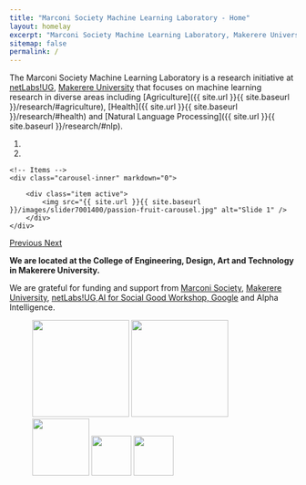 ```yaml
---
title: "Marconi Society Machine Learning Laboratory - Home"
layout: homelay
excerpt: "Marconi Society Machine Learning Laboratory, Makerere University."
sitemap: false
permalink: /
---
```


The Marconi Society Machine Learning Laboratory is a research initiative at [netLabs!UG](http://www.netlabsug.org/),
[Makerere University](https://www.mak.ac.ug/) that focuses on machine learning research in diverse areas including [Agriculture]({{ site.url }}{{ site.baseurl }}/research/#agriculture), [Health]({{ site.url }}{{ site.baseurl }}/research/#health) and [Natural Language Processing]({{ site.url }}{{ site.baseurl }}/research/#nlp).


<div markdown="0" id="carousel" class="carousel slide" data-ride="carousel" data-interval="5000" data-pause="hover" >
    <!-- Menu -->
    <ol class="carousel-indicators">
        <li data-target="#carousel" data-slide-to="0" class="active"></li>
        <li data-target="#carousel" data-slide-to="1"></li>
        <!-- <li data-target="#carousel" data-slide-to="2"></li> -->
        <!-- <li data-target="#carousel" data-slide-to="3"></li> -->
        <!-- <li data-target="#carousel" data-slide-to="4"></li> -->
        <!-- <li data-target="#carousel" data-slide-to="5"></li> -->
        <!-- <li data-target="#carousel" data-slide-to="6"></li> -->
    </ol>

    <!-- Items -->
    <div class="carousel-inner" markdown="0">

        <div class="item active">
            <img src="{{ site.url }}{{ site.baseurl }}/images/slider7001400/passion-fruit-carousel.jpg" alt="Slide 1" />
        </div>
    </div>
  <a class="left carousel-control" href="#carousel" role="button" data-slide="prev">
    <span class="glyphicon glyphicon-chevron-left" aria-hidden="true"></span>
    <span class="sr-only">Previous</span>
  </a>
  <a class="right carousel-control" href="#carousel" role="button" data-slide="next">
    <span class="glyphicon glyphicon-chevron-right" aria-hidden="true"></span>
    <span class="sr-only">Next</span>
  </a>
</div>

**We are located at the College of Engineering, Design, Art and Technology in Makerere University.**

We are grateful for funding and support from [Marconi Society](https://marconisociety.org/), [Makerere University](https://www.mak.ac.ug/), [netLabs!UG](http://www.netlabsug.org/),[AI for Social Good Workshop, Google](https://sites.google.com/view/aiforsocialgoodworkshop/home) and Alpha Intelligence.

<figure class="fourth">
  <img src="{{ site.url }}{{ site.baseurl }}/images/logopic/Marconi.png" style="width: 170px">
  <img src="{{ site.url }}{{ site.baseurl }}/images/logopic/cropped-netLabsUG-small.png" style="width: 170px">
  <img src="{{ site.url }}{{ site.baseurl }}/images/logopic/mak-logo-sm.png" style="width: 100px">
  <img src="{{ site.url }}{{ site.baseurl }}/images/logopic/ai.png" style="width: 70px">
  <img src="https://images.app.goo.gl/sCFDbD9AzRK1M5Cd6" style="width: 70px">
</figure>
